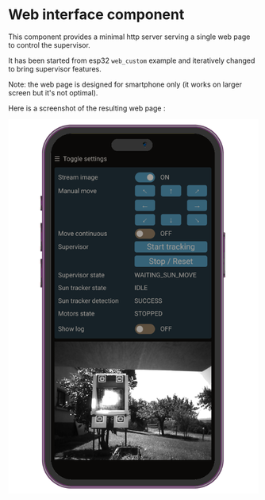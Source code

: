 # Web interface component

This component provides a minimal http server serving a single web page
to control the supervisor.

It has been started from esp32 `web_custom` example and iteratively changed
to bring supervisor features.

Note: the web page is designed for smartphone only
(it works on larger screen but it's not optimal).

Here is a screenshot of the resulting web page :

![Smartphone mockup](smartphone_screenshot.png)
